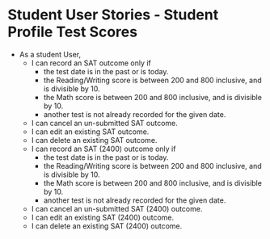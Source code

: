 # Student User Stories - Student Profile Test Scores
* As a student User,
    * I can record an SAT outcome only if
        * the test date is in the past or is today.
        * the Reading/Writing score is between 200 and 800 inclusive, and is divisible by 10.
        * the Math score is between 200 and 800 inclusive, and is divisible by 10.
        * another test is not already recorded for the given date.
    * I can cancel an un-submitted SAT outcome.
    * I can edit an existing SAT outcome.
    * I can delete an existing SAT outcome.
    * I can record an SAT (2400) outcome only if
        * the test date is in the past or is today.
        * the Reading/Writing score is between 200 and 800 inclusive, and is divisible by 10.
        * the Math score is between 200 and 800 inclusive, and is divisible by 10.
        * another test is not already recorded for the given date.
    * I can cancel an un-submitted SAT (2400) outcome.
    * I can edit an existing SAT (2400) outcome.
    * I can delete an existing SAT (2400) outcome.
